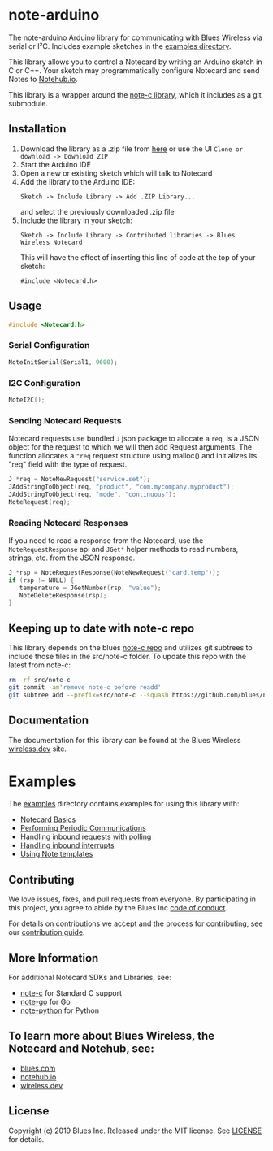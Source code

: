 # note-arduino

The note-arduino Arduino library for communicating with [Blues Wireless][blues]
via serial or I²C. Includes example sketches in the
[examples directory](examples).

This library allows you to control a Notecard by writing an Arduino sketch in C
or C++. Your sketch may programmatically configure Notecard and send Notes to
[Notehub.io][notehub].

This library is a wrapper around the [note-c library][note-c], which it includes
as a git submodule.

## Installation

1. Download the library as a .zip file from [here][archive] or use the UI
   `Clone or download -> Download ZIP`
2. Start the Arduino IDE
3. Open a new or existing sketch which will talk to Notecard
4. Add the library to the Arduino IDE:
   ```
   Sketch -> Include Library -> Add .ZIP Library...
   ```
   and select the previously downloaded .zip file
5. Include the library in your sketch:
   ```
   Sketch -> Include Library -> Contributed libraries -> Blues Wireless Notecard
   ```
   This will have the effect of inserting this line of code at the top of your
   sketch:
   ```
   #include <Notecard.h>
   ```

## Usage

```cpp
#include <Notecard.h>
```

### Serial Configuration

```cpp
NoteInitSerial(Serial1, 9600);
```

### I2C Configuration

```cpp
NoteI2C();
```

### Sending Notecard Requests

Notecard requests use bundled `J` json package to allocate a `req`, is a JSON
object for the request to which we will then add Request arguments. The
function allocates a `"req` request structure using malloc() and initializes its
"req" field with the type of request.

```cpp
J *req = NoteNewRequest("service.set");
JAddStringToObject(req, "product", "com.mycompany.myproduct");
JAddStringToObject(req, "mode", "continuous");
NoteRequest(req);
```

### Reading Notecard Responses

If you need to read a response from the Notecard, use the `NoteRequestResponse`
api and `JGet*` helper methods to read numbers, strings, etc. from the JSON
response.

```cpp
J *rsp = NoteRequestResponse(NoteNewRequest("card.temp"));
if (rsp != NULL) {
   temperature = JGetNumber(rsp, "value");
   NoteDeleteResponse(rsp);
}
```

## Keeping up to date with note-c repo

This library depends on the blues [note-c repo][note-c] and utilizes
git subtrees to include those files in the src/note-c folder. To
update this repo with the latest from note-c:

```sh
rm -rf src/note-c
git commit -am'remove note-c before readd'
git subtree add --prefix=src/note-c --squash https://github.com/blues/note-c.git master
```

## Documentation

The documentation for this library can be found at the Blues Wireless
[wireless.dev](https//wireless.dev/reference/note-arduino) site.

# Examples

The [examples](examples/) directory contains examples for using this library
with:

- [Notecard Basics](examples/notecard-basics/notecard-basics.ino)
- [Performing Periodic Communications](examples/periodic-communications/periodic-communications.ino)
- [Handling inbound requests with polling](examples/inbound-polling/inbound-polling.ino)
- [Handling inbound interrupts](examples/inbound-interrupts/inbound-interrupts.ino)
- [Using Note templates](examples/using-templates/using-templates.ino)

## Contributing

We love issues, fixes, and pull requests from everyone. By participating in this
project, you agree to abide by the Blues Inc [code of conduct].

For details on contributions we accept and the process for contributing, see our
[contribution guide](CONTRIBUTING.md).

## More Information

For additional Notecard SDKs and Libraries, see:

* [note-c](note-c) for Standard C support
* [note-go](note-go) for Go
* [note-python](note-python) for Python

## To learn more about Blues Wireless, the Notecard and Notehub, see:

* [blues.com](https://blues.io)
* [notehub.io][Notehub]
* [wireless.dev](https://wireless.dev)

## License

Copyright (c) 2019 Blues Inc. Released under the MIT license. See
[LICENSE](LICENSE) for details.

[blues]: https://blues.com
[notehub]: https://notehub.io
[note-c]: https://github.com/blues/note-c
[note-go]: https://github.com/blues/note-go
[note-python]: https://github.com/blues/note-python
[archive]: https://github.com/blues/note-arduino/archive/master.zip
[code of conduct]: https://blues.github.io/opensource/code-of-conduct
[Notehub]: https://notehub.io


